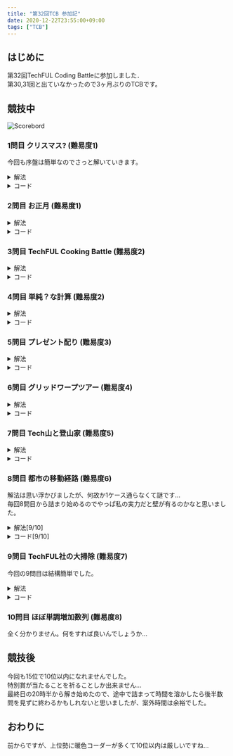 ```yaml
---
title: "第32回TCB 参加記"
date: 2020-12-22T23:55:00+09:00
tags: ["TCB"]
---
```

## はじめに

第32回TechFUL Coding Battleに参加しました．  
第30,31回と出ていなかったので3ヶ月ぶりのTCBです。

## 競技中

![Scorebord](scoreboard.jpg)

### 1問目 クリスマス? (難易度1)

今回も序盤は簡単なのでさっと解いていきます。  

<details><summary>解法</summary>

M,Dがそれぞれ12,25であるか、確認します。  

</details>

<details><summary>コード</summary>

|  ID  |  Verdict  |
| ---- | --------- |
| 1-10 | AC        |

``` cpp
#include <bits/stdc++.h>
using namespace std;
using i64 = long long;
#define endl "\n"

int main()
{
  i64 M, D;
  cin >> M >> D;
  if (M == 12 && D == 25)
    cout << "Christmas!" << endl;
  else
    cout << "NotChristmas!" << endl;
  return 0;
}
```

</details>

### 2問目 お正月 (難易度1)  

<details><summary>解法</summary>

1日ずつ31日までシミュレーションします。

</details>

<details><summary>コード</summary>

|  ID  |  Verdict  |
| ---- | --------- |
| 1-10 | AC        |

``` cpp
#include <bits/stdc++.h>
using namespace std;
using i64 = long long;
#define endl "\n"

int main()
{
  i64 N;
  cin >> N;
  i64 ans = 0;
  for (i64 i = N; i <= 31; i++)
    ans += (i % 10 == 0 ? 2 : 1);
  cout << ans << endl;
  return 0;
}
```

</details>

### 3問目 TechFUL Cooking Battle (難易度2)

<details><summary>解法</summary>

$0<A$の場合は下に凸なグラフになるので、0分とT分で大きい方を出力します。  
その他の場合は3分探索を行って最も大きい場所を求めます。  
また小数第4位で四捨五入するために、1000倍して小数第1位を四捨五入して1000で割ります。  

</details>

<details><summary>コード</summary>

|  ID  |  Verdict  |
| ---- | --------- |
| 1-10 | AC        |

``` cpp
#include <bits/stdc++.h>
using namespace std;
using i64 = long long;
#define endl "\n"

double ro(double n)
{
  n *= 1000;
  n = round(n);
  n /= 1000;
  return n;
}

int main()
{
  i64 A, B, C, T;
  cin >> A >> B >> C >> T;
  if (0 < A)
    cout << fixed << setprecision(3) << ro(max(C, A * T * T + B * T + C)) << endl;
  else
  {
    double l = 0, r = T;
    i64 cnt = 500;
    while (cnt--)
    {
      double t1 = (l * 2 + r) / 3;
      double t2 = (l + r * 2) / 3;
      if (A * t1 * t1 + B * t1 + C < A * t2 * t2 + B * t2 + C)
        l = t1;
      else
        r = t2;
    }
    cout << fixed << setprecision(3) << ro(A * l * l + B * l + C) << endl;
  }
  return 0;
}
```

</details>

### 4問目 単純？な計算 (難易度2)

<details><summary>解法</summary>

$N=0$の場合、0を出力し、その他の場合、$N*M$の値の後ろに$M$個の0を並べます。  

</details>

<details><summary>コード</summary>

|  ID  |  Verdict  |
| ---- | --------- |
| 1-10 | AC        |

``` cpp
#include <bits/stdc++.h>
using namespace std;
using i64 = long long;
#define endl "\n"

int main()
{
  i64 N, M;
  cin >> N >> M;
  if (N == 0)
    cout << 0 << endl;
  else
    cout << N * M << string(M, '0') << endl;
  return 0;
}
```

</details>

### 5問目 プレゼント配り (難易度3)

<details><summary>解法</summary>

どれを誰にあげるかを、全通り、試します。  

</details>

<details><summary>コード</summary>

|  ID  |  Verdict  |
| ---- | --------- |
| 1-10 | AC        |

``` cpp
#include <bits/stdc++.h>
using namespace std;
using i64 = long long;
#define endl "\n"

int main()
{
  i64 N;
  cin >> N;
  vector<vector<i64>> h(N, vector<i64>(N));
  for (i64 i = 0; i < N; i++)
    for (i64 j = 0; j < N; j++)
      cin >> h[i][j];
  vector<i64> tmp(N);
  for (i64 i = 0; i < N; i++)
    tmp[i] = i;
  i64 ans = 1e9;
  do
  {
    i64 mi = 1e9, ma = 0;
    for (i64 i = 0; i < N; i++)
    {
      mi = min(mi, h[i][tmp[i]]);
      ma = max(ma, h[i][tmp[i]]);
    }
    ans = min(ans, ma - mi);
  } while (next_permutation(tmp.begin(), tmp.end()));
  cout << ans << endl;
  return 0;
}
```

</details>

### 6問目 グリッドワープツアー (難易度4)

<details><summary>解法</summary>

$i+j$それぞれで最大値を求めておき、それの総和を求めます。  

</details>

<details><summary>コード</summary>

|  ID  |  Verdict  |
| ---- | --------- |
| 1-10 | AC        |

``` cpp
#include <bits/stdc++.h>
using namespace std;
using i64 = long long;
#define endl "\n"

int main()
{
  i64 H, W;
  cin >> H >> W;
  vector<vector<i64>> A(H, vector<i64>(W));
  for (i64 i = 0; i < H; i++)
    for (i64 j = 0; j < W; j++)
      cin >> A[i][j];
  vector<i64> cost(H + W);
  for (i64 i = 0; i < H; i++)
    for (i64 j = 0; j < W; j++)
      cost[i + j] = max(cost[i + j], A[i][j]);
  i64 ans = 0;
  for (i64 i = 0; i < H + W; i++)
    ans += cost[i];
  cout << ans << endl;
  return 0;
}
```

</details>

### 7問目 Tech山と登山家 (難易度5)

<details><summary>解法</summary>

$RA_i+RB_i$の有り得る物を予め列挙しておき、各クエリで$X-RC_i$が存在するか確認します。  

</details>

<details><summary>コード</summary>

|  ID  |  Verdict  |
| ---- | --------- |
| 1-10 | AC        |

``` cpp
#include <bits/stdc++.h>
using namespace std;
using i64 = long long;
#define endl "\n"

int main()
{
  i64 N, Q;
  cin >> N >> Q;
  vector<i64> RA(N), RB(N), RC(N);
  for (i64 i = 0; i < N; i++)
    cin >> RA[i];
  for (i64 i = 0; i < N; i++)
    cin >> RB[i];
  for (i64 i = 0; i < N; i++)
    cin >> RC[i];
  vector<bool> sumAB(6002);
  for (i64 i = 0; i < N; i++)
    for (i64 j = 0; j < N; j++)
      sumAB[RA[i] + RB[j]] = true;
  for (i64 _ = 0; _ < Q; _++)
  {
    i64 X;
    cin >> X;
    bool ans = false;
    for (i64 i = 0; i < N; i++)
      if (sumAB[clamp(X - RC[i], 0LL, 6001LL)])
        ans = true;
    if (ans)
      cout << "Yes" << endl;
    else
      cout << "No" << endl;
  }
  return 0;
}
```

</details>

### 8問目 都市の移動経路 (難易度6)

解法は思い浮かびましたが、何故か1ケース通らなくて謎です...  
毎回8問目から詰まり始めるのでやっぱ私の実力だと壁が有るのかなと思いました。  

<details><summary>解法[9/10]</summary>

ダイクストラをし、経路復元をして使える道のみを有向辺で貼ったグラフを再構築します。  
その後、発展度$T$以上の都市を$D$個以上通って都市$N$に行くことが可能かを$T$に関して二分探索します。  

</details>

<details><summary>コード[9/10]</summary>

|  ID  |  Verdict  |
| ---- | --------- |
| 1-3  | AC        |
| 4    | WA        |
| 5-10 | AC        |

``` cpp
#include <bits/stdc++.h>
using namespace std;
using i64 = long long;
#define endl "\n"

struct Edge
{
  i64 to, cost;
};

int main()
{
  i64 N, M, D;
  cin >> N >> M >> D;
  vector<i64> X(N);
  for (i64 i = 0; i < N; i++)
    cin >> X[i];
  vector<Edge> edge[N];
  for (i64 i = 0; i < M; i++)
  {
    i64 A, B, C;
    cin >> A >> B >> C;
    A--;
    B--;
    edge[A].push_back({B, C});
    edge[B].push_back({A, C});
  }
  vector<i64> cost(N, 1e18);
  priority_queue<pair<i64, i64>, vector<pair<i64, i64>>, greater<pair<i64, i64>>> que;
  cost[0] = 0;
  que.push({0, 0});
  while (que.size())
  {
    pair<i64, i64> p = que.top();
    que.pop();
    i64 v = p.second;
    if (cost[v] < p.first)
      continue;
    for (Edge i : edge[v])
      if (cost[v] + i.cost < cost[i.to])
      {
        cost[i.to] = cost[v] + i.cost;
        que.push({cost[i.to], i.to});
      }
  }
  vector<i64> okEdge[N];
  vector<bool> use(N);
  priority_queue<pair<i64, i64>> rque;
  rque.push({cost[N - 1], N - 1});
  while (rque.size())
  {
    pair<i64, i64> p = rque.top();
    rque.pop();
    i64 v = p.second;
    if (use[v])
      continue;
    use[v] = true;
    for (Edge i : edge[v])
      if (cost[v] - i.cost == cost[i.to] && !use[i.to])
      {
        okEdge[i.to].push_back(v);
        rque.push({cost[i.to], i.to});
      }
  }
  i64 ok = 0, ng = 1e9 + 1;
  while (1 < ng - ok)
  {
    i64 mid = (ok + ng) / 2;
    priority_queue<pair<i64, i64>, vector<pair<i64, i64>>, greater<pair<i64, i64>>> tque;
    vector<i64> cnt(N);
    tque.push({(mid <= X[0] ? 1 : 0), 0});
    cnt[0] = (mid <= X[0] ? 1 : 0);
    while (tque.size())
    {
      pair<i64, i64> p = tque.top();
      tque.pop();
      i64 v = p.second;
      if (p.first < cnt[v])
        continue;
      for (i64 i : okEdge[v])
        if (cnt[i] < cnt[v] + (mid <= X[i] ? 1 : 0))
        {
          cnt[i] = cnt[v] + (mid <= X[i] ? 1 : 0);
          tque.push({cnt[i], i});
        }
    }
    if (cnt[N - 1] < D)
      ng = mid;
    else
      ok = mid;
  }
  if (ok == 0)
    cout << -1 << endl;
  else
    cout << ok << endl;
  return 0;
}
```

</details>

### 9問目 TechFUL社の大掃除 (難易度7)

今回の9問目は結構簡単でした。  

<details><summary>解法</summary>

ゴミを1から順に回収出来るなら回収します。  
UnionFindを用いてゴミが回収出来るかを確認します。  
初めにゴミの有る区画を通らずに行ける区画をマージしておき、ゴミを回収する度にそのゴミを回収した事で4方向で繋がった場所があればマージしていきます。  

</details>

<details><summary>コード</summary>

|  ID  |  Verdict  |
| ---- | --------- |
| 1-10 | AC        |

``` cpp
#include <bits/stdc++.h>
using namespace std;
using i64 = long long;
#define endl "\n"

struct UnionFind
{
  vector<i64> data;
  UnionFind(i64 size) : data(size, -1) {}
  void merge(i64 x, i64 y)
  {
    x = root(x);
    y = root(y);
    if (x != y)
    {
      if (data[y] < data[x])
        swap(x, y);
      data[x] += data[y];
      data[y] = x;
    }
    return;
  }
  bool check(i64 x, i64 y)
  {
    return root(x) == root(y);
  }
  i64 root(i64 x)
  {
    return data[x] < 0 ? x : data[x] = root(data[x]);
  }
};

i64 dr[] = {0, 0, 1, -1}, dc[] = {1, -1, 0, 0};

int main()
{
  i64 H, W, K;
  cin >> H >> W >> K;
  vector<i64> r(K), c(K);
  vector<vector<bool>> dust(H, vector<bool>(W));
  for (i64 i = 0; i < K; i++)
  {
    cin >> r[i] >> c[i];
    r[i]--;
    c[i]--;
    dust[r[i]][c[i]] = true;
  }
  UnionFind uf(H * W);
  for (i64 i = 0; i < H; i++)
    for (i64 j = 0; j < W; j++)
      if (!dust[i][j])
        for (i64 k = 0; k < 4; k++)
        {
          i64 ddr = i + dr[k], ddc = j + dc[k];
          if (0 <= ddr && ddr < H && 0 <= ddc && ddc < W && !dust[ddr][ddc])
            uf.merge(i * W + j, ddr * W + ddc);
        }
  i64 ans = 0;
  i64 nowR = 0, nowC = 0;
  for (i64 i = 0; i < K; i++)
  {
    bool con = false;
    for (i64 k = 0; k < 4; k++)
    {
      i64 tr = r[i] + dr[k], tc = c[i] + dc[k];
      if (0 <= tr && tr < H && 0 <= tc && tc < W && uf.check(nowR * W + nowC, tr * W + tc))
      {
        ans++;
        dust[r[i]][c[i]] = false;
        nowR = r[i];
        nowC = c[i];
        for (i64 l = 0; l < 4; l++)
        {
          i64 ddr = r[i] + dr[l], ddc = c[i] + dc[l];
          if (0 <= ddr && ddr < H && 0 <= ddc && ddc < W && !dust[ddr][ddc])
            uf.merge(r[i] * W + c[i], ddr * W + ddc);
        }
        con = true;
      }
      if (con)
        break;
    }
  }
  cout << ans << endl;
  return 0;
}
```

</details>

### 10問目 ほぼ単調増加数列 (難易度8)

全く分かりません。何をすれば良いんでしょうか...

## 競技後

今回も15位で10位以内になれませんでした。  
特別賞が当たることを祈ることしか出来ません...  
最終日の20時半から解き始めたので、途中で詰まって時間を溶かしたら後半数問を見ずに終わるかもしれないと思いましたが、案外時間は余裕でした。

## おわりに

前からですが、上位勢に暖色コーダーが多くて10位以内は厳しいですね...  
